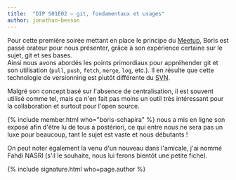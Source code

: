 ```yaml
---
title:  "DIP S01E02 – git, fondamentaux et usages"
author: jonathan-besson
---
```


Pour cette première soirée mettant en place le principe du [Meetup](https://meetup.com/fr-FR/DevIn-Perigueux/), Boris est passé orateur pour nous présenter, grâce à son expérience certaine sur le sujet, git et ses bases.  
Ainsi nous avons abordés les points primordiaux pour appréhender git et son utilisation (`pull`, `push`, `fetch`, `merge`, `log`, etc.). Il en résulte que cette technologie de <span lang="en">versionning</span> est plutôt différente du <abbr title="Apache SubVersioN">SVN</abbr>.

Malgré son concept basé sur l'absence de centralisation, il est souvent utilisé comme tel, mais ça n'en fait pas moins un outil très intéressant pour la collaboration et surtout pour l'open source.

{% include member.html who="boris-schapira" %} nous a mis en ligne son exposé afin d'être lu de tous a postériori, ce qui entre nous ne sera pas un luxe pour beaucoup, tant le sujet est vaste et nous débutants !

On peut noter également la venu d'un nouveau dans l'amicale, j'ai nommé Fahdi NASRI (s'il le souhaite, nous lui ferons bientôt une petite fiche).

{% include signature.html who=page.author %}
